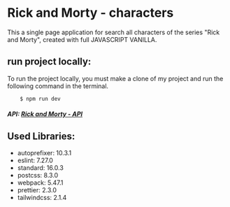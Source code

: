 # Rick and Morty - characters
This a single page application for search all characters of the series "Rick and Morty", created with full JAVASCRIPT VANILLA.

## run project locally:
To run the project locally, you must make a clone of my project and run the following command in the terminal.
```
    $ npm run dev
```
##### API: [Rick and Morty - API](https://rickandmortyapi.com/)

## Used Libraries:
 *  autoprefixer: 10.3.1
 *  eslint: 7.27.0
 *  standard: 16.0.3
 *  postcss: 8.3.0
 *  webpack: 5.47.1
 *  prettier: 2.3.0
 *  tailwindcss: 2.1.4
